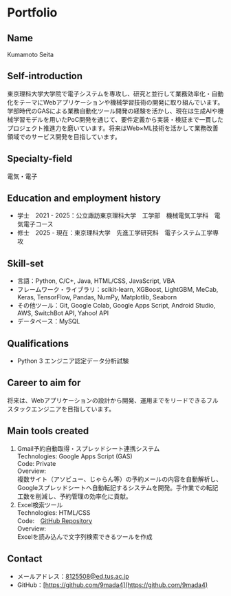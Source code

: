 # Portfolio

## Name
Kumamoto Seita

## Self-introduction
東京理科大学大学院で電子システムを専攻し、研究と並行して業務効率化・自動化をテーマにWebアプリケーションや機械学習技術の開発に取り組んでいます。学部時代のGASによる業務自動化ツール開発の経験を活かし、現在は生成AIや機械学習モデルを用いたPoC開発を通じて、要件定義から実装・検証まで一貫したプロジェクト推進力を磨いています。将来はWeb×ML技術を活かして業務改善領域でのサービス開発を目指しています。

## Specialty-field
電気・電子

## Education and employment history
- 学士　2021 - 2025：公立諏訪東京理科大学　工学部　機械電気工学科　電気電子コース
- 修士　2025 - 現在：東京理科大学　先進工学研究科　電子システム工学専攻

## Skill-set
- 言語：Python, C/C+, Java, HTML/CSS, JavaScript, VBA
- フレームワーク・ライブラリ：scikit-learn, XGBoost, LightGBM, MeCab, Keras, TensorFlow, Pandas, NumPy, Matplotlib, Seaborn
- その他ツール：Git, Google Colab, Google Apps Script, Android Studio, AWS, SwitchBot API, Yahoo! API
- データベース：MySQL

## Qualifications
- Python 3 エンジニア認定データ分析試験

## Career to aim for
将来は、Webアプリケーションの設計から開発、運用までをリードできるフルスタックエンジニアを目指しています。

## Main tools created
1. Gmail予約自動取得・スプレッドシート連携システム<br>
Technologies: Google Apps Script (GAS)<br>
Code: Private<br>
Overview:<br>
複数サイト（アソビュー、じゃらん等）の予約メールの内容を自動解析し、Googleスプレッドシートへ自動転記するシステムを開発。手作業での転記工数を削減し、予約管理の効率化に貢献。
2. Excel検索ツール<br>
Technologies: HTML/CSS<br>
Code:　[GitHub Repository](https://github.com/9mada4/SheetScan-web-app)<br>
Overview:<br>
Excelを読み込んで文字列検索できるツールを作成

## Contact
- メールアドレス：[8125508@ed.tus.ac.jp](mailto:8125508@ed.tus.ac.jp)
- GitHub：[https://github.com/9mada4](https://github.com/9mada4)

